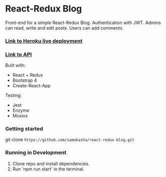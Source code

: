 # React-Redux Blog

Front-end for a simple React-Redux Blog. Authentication with JWT. Admins can read, write and edit posts. Users can add comments.

### [Link to Heroku live deployment](https://kasho-blog.herokuapp.com/)

### [Link to API](https://github.com/samokasha/node-blog-api)

Built with:

- React + Redux
- Bootstrap 4
- Create-React-App

Testing:

- Jest
- Enzyme
- Moxios

### Getting started

git clone `https://github.com/samokasha/react-redux-blog.git`

### Running in Development

1. Clone repo and install dependencies.
2. Run 'npm run start' in the terminal.
